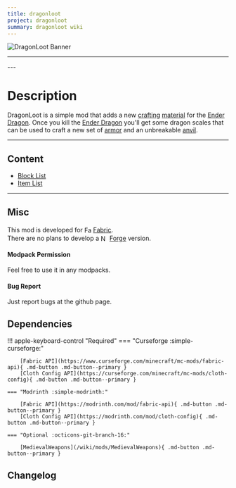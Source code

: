 ```yaml
---
title: dragonloot
project: dragonloot
summary: dragonloot wiki
---
```

<script src="/wiki/javascripts/data.js"></script>
<script src="/wiki/javascripts/sidebar.js" id="dragonloot"></script>

![DragonLoot Banner](/wiki/assets/general/banner/dragonlootbanner.png)

---
<div id="showcase-gallery" modid="dragonloot" image_1="dragonloot_image_1" image_2="dragonloot_image_2" image_3="dragonloot_image_3" image_4="dragonloot_image_4"></div>
<script src="/wiki/javascripts/showcase.js"></script>
---

# Description
DragonLoot is a simple mod that adds a new [crafting](https://minecraft.wiki/w/Crafting) [material](https://minecraft.wiki/w/Materials) for the [Ender Dragon](https://minecraft.wiki/w/Ender_Dragon).
Once you kill the [Ender Dragon](https://minecraft.wiki/w/Ender_Dragon) you'll get some dragon scales that can be used to craft a new set of [armor](https://minecraft.wiki/w/Armor) and an unbreakable [anvil](https://minecraft.wiki/w/Anvil).

---
## Content
- [Block List](/wiki/mods/AdventureZ/Blocks/#list-of-blocks)
- [Item List](/wiki/mods/AdventureZ/Items/#list-of-items)
  
---
## Misc
This mod is developed for <img src="https://fabricmc.net/assets/logo.png" alt="Fabric" width="16" height="16" style="position: relative; top: 3px;"> [Fabric](https://fabricmc.net/).  
There are no plans to develop a <img src="https://neoforged.net/img/authors/neoforged.png" alt="NeoForged" width="16" height="16" style="position: relative; top: 3px;"> [Forge](https://neoforged.net/) version.  

#### Modpack Permission
Feel free to use it in any modpacks.  

#### Bug Report
Just report bugs at the github page.  

## Dependencies

!!! apple-keyboard-control "Required"
    === "Curseforge :simple-curseforge:"

        [Fabric API](https://www.curseforge.com/minecraft/mc-mods/fabric-api){ .md-button .md-button--primary }
        [Cloth Config API](https://curseforge.com/minecraft/mc-mods/cloth-config){ .md-button .md-button--primary }

    === "Modrinth :simple-modrinth:"

        [Fabric API](https://modrinth.com/mod/fabric-api){ .md-button .md-button--primary }
        [Cloth Config API](https://modrinth.com/mod/cloth-config){ .md-button .md-button--primary }

    === "Optional :octicons-git-branch-16:"

        [MedievalWeapons](/wiki/mods/MedievalWeapons){ .md-button .md-button--primary }

## Changelog
<script src="https://cdn.jsdelivr.net/npm/marked/marked.min.js"></script>
<div id="log" modid="dragonloot"></div>
